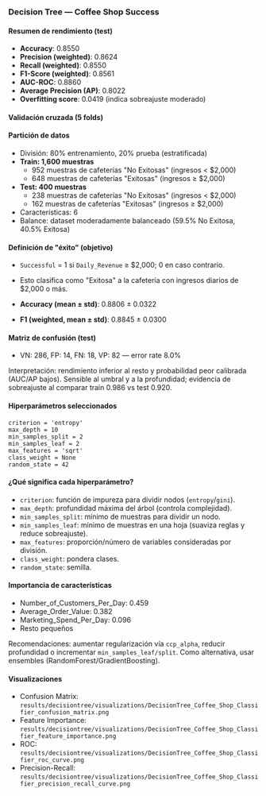 ### Decision Tree — Coffee Shop Success

#### Resumen de rendimiento (test)

- **Accuracy**: 0.8550
- **Precision (weighted)**: 0.8624
- **Recall (weighted)**: 0.8550
- **F1-Score (weighted)**: 0.8561
- **AUC-ROC**: 0.8860
- **Average Precision (AP)**: 0.8022
- **Overfitting score**: 0.0419 (indica sobreajuste moderado)

#### Validación cruzada (5 folds)

#### Partición de datos

- División: 80% entrenamiento, 20% prueba (estratificada)
- **Train: 1,600 muestras**
  - 952 muestras de cafeterías "No Exitosas" (ingresos < $2,000)
  - 648 muestras de cafeterías "Exitosas" (ingresos ≥ $2,000)
- **Test: 400 muestras**
  - 238 muestras de cafeterías "No Exitosas" (ingresos < $2,000)
  - 162 muestras de cafeterías "Exitosas" (ingresos ≥ $2,000)
- Características: 6
- Balance: dataset moderadamente balanceado (59.5% No Exitosa, 40.5% Exitosa)

#### Definición de "éxito" (objetivo)

- `Successful` = 1 si `Daily_Revenue` ≥ $2,000; 0 en caso contrario.
- Esto clasifica como "Exitosa" a la cafetería con ingresos diarios de $2,000 o más.

- **Accuracy (mean ± std)**: 0.8806 ± 0.0322
- **F1 (weighted, mean ± std)**: 0.8845 ± 0.0300

#### Matriz de confusión (test)

- VN: 286, FP: 14, FN: 18, VP: 82 — error rate 8.0%

Interpretación: rendimiento inferior al resto y probabilidad peor calibrada (AUC/AP bajos). Sensible al umbral y a la profundidad; evidencia de sobreajuste al comparar train 0.986 vs test 0.920.

#### Hiperparámetros seleccionados

```text
criterion = 'entropy'
max_depth = 10
min_samples_split = 2
min_samples_leaf = 2
max_features = 'sqrt'
class_weight = None
random_state = 42
```

#### ¿Qué significa cada hiperparámetro?

- `criterion`: función de impureza para dividir nodos (`entropy`/`gini`).
- `max_depth`: profundidad máxima del árbol (controla complejidad).
- `min_samples_split`: mínimo de muestras para dividir un nodo.
- `min_samples_leaf`: mínimo de muestras en una hoja (suaviza reglas y reduce sobreajuste).
- `max_features`: proporción/número de variables consideradas por división.
- `class_weight`: pondera clases.
- `random_state`: semilla.

#### Importancia de características

- Number_of_Customers_Per_Day: 0.459
- Average_Order_Value: 0.382
- Marketing_Spend_Per_Day: 0.096
- Resto pequeños

Recomendaciones: aumentar regularización vía `ccp_alpha`, reducir profundidad o incrementar `min_samples_leaf/split`. Como alternativa, usar ensembles (RandomForest/GradientBoosting).

#### Visualizaciones

- Confusion Matrix: `results/decisiontree/visualizations/DecisionTree_Coffee_Shop_Classifier_confusion_matrix.png`
- Feature Importance: `results/decisiontree/visualizations/DecisionTree_Coffee_Shop_Classifier_feature_importance.png`
- ROC: `results/decisiontree/visualizations/DecisionTree_Coffee_Shop_Classifier_roc_curve.png`
- Precision-Recall: `results/decisiontree/visualizations/DecisionTree_Coffee_Shop_Classifier_precision_recall_curve.png`
